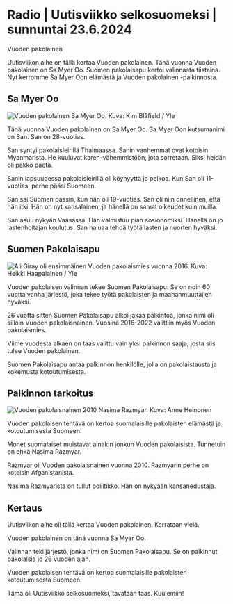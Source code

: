 # Radio \| Uutisviikko selkosuomeksi \| sunnuntai 23.6.2024

Vuoden pakolainen

Uutisviikon aihe on tällä kertaa Vuoden pakolainen. Tänä vuonna Vuoden pakolainen on Sa Myer Oo. Suomen pakolaisapu kertoi valinnasta tiistaina. Nyt kerromme Sa Myer Oon elämästä ja Vuoden pakolainen -palkinnosta.

## Sa Myer Oo

![Vuoden pakolainen Sa Myer Oo. Kuva: Kim Blåfield / Yle](https://images.cdn.yle.fi/image/upload/c_crop,h_3375,w_6000,x_0,y_221/ar_1.7777777777777777,c_fill,g_faces,h_431,w_767/dpr_1.0/q_auto:eco/f_auto/fl_lossy/v1719136308/39-1304558667023430dc05)

Tänä vuonna Vuoden pakolainen on Sa Myer Oo. Sa Myer Oon kutsumanimi on San. San on 28-vuotias.

San syntyi pakolaisleirillä Thaimaassa. Sanin vanhemmat ovat kotoisin Myanmarista. He kuuluvat karen-vähemmistöön, jota sorretaan. Siksi heidän oli pakko paeta.

Sanin lapsuudessa pakolaisleirillä oli köyhyyttä ja pelkoa. Kun San oli 11-vuotias, perhe pääsi Suomeen.

San sai Suomen passin, kun hän oli 19-vuotias. San oli niin onnellinen, että hän itki. Hän on nyt kansalainen, ja hänellä on samat oikeudet kuin muilla.

San asuu nykyän Vaasassa. Hän valmistuu pian sosionomiksi. Hänellä on jo lastenhoitajan koulutus. San haluaa tehdä työtä lasten ja nuorten hyväksi.

## Suomen Pakolaisapu

![Ali Giray oli ensimmäinen Vuoden pakolaismies vuonna 2016. Kuva: Heikki Haapalainen / Yle](https://images.cdn.yle.fi/image/upload/c_crop,h_2026,w_3602,x_0,y_186/ar_1.7777777777777777,c_fill,g_faces,h_431,w_767/dpr_1.0/q_auto:eco/f_auto/fl_lossy/v1618560492/39-7953776079427c15e8a)

Vuoden pakolaisen valinnan tekee Suomen Pakolaisapu. Se on noin 60 vuotta vanha järjestö, joka tekee työtä pakolaisten ja maahanmuuttajien hyväksi.

26 vuotta sitten Suomen Pakolaisapu alkoi jakaa palkintoa, jonka nimi oli silloin Vuoden pakolaisnainen. Vuosina 2016-2022 valittiin myös Vuoden pakolaismies.

Viime vuodesta alkaen on taas valittu vain yksi palkinnon saaja, josta siis tulee Vuoden pakolainen.

Suomen Pakolaisapu antaa palkinnon henkilölle, jolla on pakolaistausta ja kokemusta kotoutumisesta.

## Palkinnon tarkoitus

![Vuoden pakolaisnainen 2010 Nasima Razmyar. Kuva: Anne Heinonen](https://images.cdn.yle.fi/image/upload/c_crop,h_1458,w_2592,x_0,y_1110/ar_1.7777777777777777,c_fill,g_faces,h_431,w_767/dpr_1.0/q_auto:eco/f_auto/fl_lossy/v1719143639/14-svyle-2644153197266a4f7a)

Vuoden pakolaisen tehtävä on kertoa suomalaisille pakolaisten elämästä ja kotoutumisesta Suomeen.

Monet suomalaiset muistavat ainakin jonkun Vuoden pakolaisista. Tunnetuin on ehkä Nasima Razmyar.

Razmyar oli Vuoden pakolaisnainen vuonna 2010. Razmyarin perhe on kotoisin Afganistanista.

Nasima Razmyarista on tullut poliitikko. Hän on nykyään kansanedustaja.

## Kertaus

Uutisviikon aihe oli tällä kertaa Vuoden pakolainen. Kerrataan vielä.

Vuoden pakolainen on tänä vuonna Sa Myer Oo.

Valinnan teki järjestö, jonka nimi on Suomen Pakolaisapu. Se on palkinnut pakolaisia jo 26 vuoden ajan.

Vuoden pakolaisen tehtävä on kertoa suomalaisille pakolaisten kotoutumisesta Suomeen.

Tämä oli Uutisviikko selkosuomeksi, tavataan taas. Kuulemiin!

